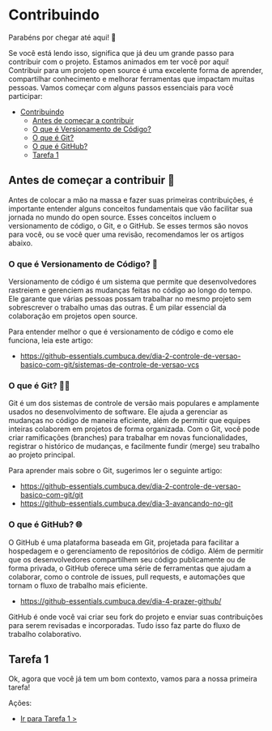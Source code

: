 # Contribuindo

Parabéns por chegar até aqui! 🎉

Se você está lendo isso, significa que já deu um grande passo para contribuir com o projeto. Estamos animados em ter você por aqui! Contribuir para um projeto open source é uma excelente forma de aprender, compartilhar conhecimento e melhorar ferramentas que impactam muitas pessoas. Vamos começar com alguns passos essenciais para você participar:

- [Contribuindo](#contribuindo)
  - [Antes de começar a contribuir](#antes-de-começar-a-contribuir-)
  - [O que é Versionamento de Código?](#o-que-é-versionamento-de-código-)
  - [O que é Git?](#o-que-é-git-)
  - [O que é GitHub?](#o-que-é-github-)
  - [Tarefa 1](#tarefa-1)

## Antes de começar a contribuir 🔨

Antes de colocar a mão na massa e fazer suas primeiras contribuições, é importante entender alguns conceitos fundamentais que vão facilitar sua jornada no mundo do open source. Esses conceitos incluem o versionamento de código, o Git, e o GitHub. Se esses termos são novos para você, ou se você quer uma revisão, recomendamos ler os artigos abaixo.

### O que é Versionamento de Código? 📂

Versionamento de código é um sistema que permite que desenvolvedores rastreiem e gerenciem as mudanças feitas no código ao longo do tempo. Ele garante que várias pessoas possam trabalhar no mesmo projeto sem sobrescrever o trabalho umas das outras. É um pilar essencial da colaboração em projetos open source.

Para entender melhor o que é versionamento de código e como ele funciona, leia este artigo:

- <https://github-essentials.cumbuca.dev/dia-2-controle-de-versao-basico-com-git/sistemas-de-controle-de-versao-vcs>

### O que é Git? 🧑‍💻

Git é um dos sistemas de controle de versão mais populares e amplamente usados no desenvolvimento de software. Ele ajuda a gerenciar as mudanças no código de maneira eficiente, além de permitir que equipes inteiras colaborem em projetos de forma organizada. Com o Git, você pode criar ramificações (branches) para trabalhar em novas funcionalidades, registrar o histórico de mudanças, e facilmente fundir (merge) seu trabalho ao projeto principal.

Para aprender mais sobre o Git, sugerimos ler o seguinte artigo:

- <https://github-essentials.cumbuca.dev/dia-2-controle-de-versao-basico-com-git/git>
- <https://github-essentials.cumbuca.dev/dia-3-avancando-no-git>

### O que é GitHub? 🌐

O GitHub é uma plataforma baseada em Git, projetada para facilitar a hospedagem e o gerenciamento de repositórios de código. Além de permitir que os desenvolvedores compartilhem seu código publicamente ou de forma privada, o GitHub oferece uma série de ferramentas que ajudam a colaborar, como o controle de issues, pull requests, e automações que tornam o fluxo de trabalho mais eficiente.

- <https://github-essentials.cumbuca.dev/dia-4-prazer-github/>

GitHub é onde você vai criar seu fork do projeto e enviar suas contribuições para serem revisadas e incorporadas. Tudo isso faz parte do fluxo de trabalho colaborativo.

## Tarefa 1

Ok, agora que você já tem um bom contexto, vamos para a nossa primeira tarefa!

Ações:

- [Ir para Tarefa 1 >](/docs/tarefa1.md)
